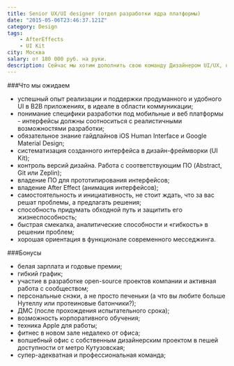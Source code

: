 ```yaml
---
title: Senior UX/UI designer (отдел разработки ядра платформы)
date: "2015-05-06T23:46:37.121Z"
category: Design
tags:
    - AfterEffects
    - UI Kit
city: Москва
salary: от 180 000 руб. на руки.
description: Сейчас мы хотим дополнить свою команду Дизайнером UI/UX, который вместе с нами будет работать над созданием лучшего корпоративного мессенджера.
---
```


###Что мы ожидаем
- успешный опыт реализации и поддержки продуманного и удобного UI в B2B приложениях, в идеале в области коммуникации;
- понимание специфики разработки под мобильные и веб платформы - интерфейсы должны соотноситься с реалистичными возможностями разработки;
- обязательное знание гайдлайнов iOS Human Interface и Google Material Design;
- систематизация созданного интерфейса в дизайн-фреймворки (UI Kit);
- контроль версий дизайна. Работа с соответствующим ПО (Abstract, Git или Zeplin);
- владение ПО для прототипирования интерфейсов;
- владение After Effect (анимация интерфейсов);
- самостоятельность и инициативность, не стоит ждать, что за вас решат проблемы, а предлагать решения;
- способность придумать обходной путь и защитить его жизнеспособность;
- быстрая смекалка, аналитические способности и «гибкость» в решении проблем;
- хорошая ориентация в функционале современного месседжинга.

###Бонусы
- белая зарплата и годовые премии;
- гибкий график;
- участие в разработке open-source проектов компании и активная работа с сообществом;
- персональные снэки, а не просто печеньки (а что вы любите больше Нутеллу или протеиновые батончики?);
- ДМС (после прохождения испытательного срока);
- возможность корпоративного обучения;
- техника Apple для работы;
- фитнес в новом зале недалеко от офиса;
- волшебный офис с собственным дизайнерским проектом в пешей доступности от метро Кутузовская;
- супер-адекватная и профессиональная команда;
